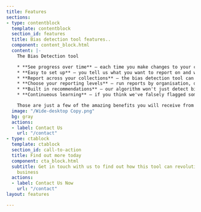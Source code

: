 ```yaml
---
title: Features
sections:
- type: contentblock
  template: contentblock
  section_id: features
  title: Bias detection tool features..
  component: content_block.html
  content: |-
    The Bias Detection tool

    * **See progress over time** — each time you make changes to your content the tool will rerun and provide a new set of feedback and show how your diversity has improved over time
    * **Easy to set up** — you tell us what you want to report on and we'll handle the rest. Once the first index is complete new checks will be run 12 times a day.
    * **Report across your collections** — the bias detection tool can check your word documents on the server, job descriptions on the ATS, your copy on the website... where ever you have content we can check it.
    * **Choose your reporting levels** — run reports by organisation, department, by role type, or by individual job description.
    * **Built in recommendations** — our algorithm won't just detect bias, but it will give you feedback around why it has been flagged and provide you a set of alternatives.
    * **Continueous learning** — if you think we've falsely flagged something you can provide one-click feedback to help our algorithm learn.

    Those are just a few of the amazing benefits you will receive from our tool, for further information and to become one of our pilot companys [get in touch today](/contact).
  image: "/Wide-desktop Copy.png"
  bg: gray
  actions:
  - label: Contact Us
    url: "/contact"
- type: ctablock
  template: ctablock
  section_id: call-to-action
  title: Find out more today
  component: cta_block.html
  subtitle: Get in touch with us to find out how this tool can revolutionise your
    business
  actions:
  - label: Contact Us Now
    url: "/contact"
layout: features

---
```

